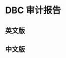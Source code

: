 # DBC 审计报告

## 英文版

<PDF url="/DeepBrainChain+security+audit+report.pdf" />

## 中文版

<PDF url="/DeepBrainChain公链安全审计报告.pdf" />
